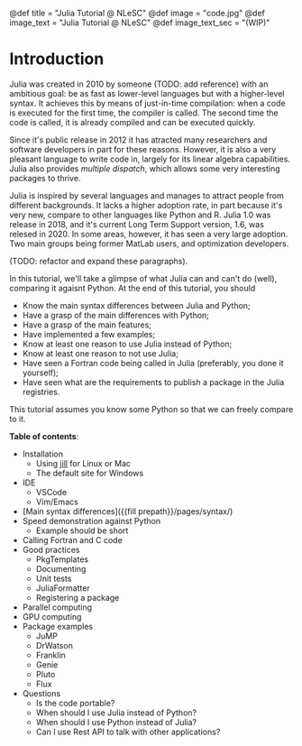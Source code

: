 @def title = "Julia Tutorial @ NLeSC"
@def image = "code.jpg"
@def image_text = "Julia Tutorial @ NLeSC"
@def image_text_sec = "(WIP)"

# Introduction

Julia was created in 2010 by someone (TODO: add reference) with an ambitious goal: be as fast as lower-level languages but with a higher-level syntax. It achieves this by means of just-in-time compilation: when a code is executed for the first time, the compiler is called. The second time the code is called, it is already compiled and can be executed quickly.

Since it's public release in 2012 it has atracted many researchers and software developers in part for these reasons.
However, it is also a very pleasant language to write code in, largely for its linear algebra capabilities.
Julia also provides _multiple dispatch_, which allows some very interesting packages to thrive.

Julia is inspired by several languages and manages to attract people from different backgrounds.
It lacks a higher adoption rate, in part because it's very new, compare to other languages like Python and R.
Julia 1.0 was release in 2018, and it's current Long Term Support version, 1.6, was relesed in 2020.
In some areas, however, it has seen a very large adoption.
Two main groups being former MatLab users, and optimization developers.

(TODO: refactor and expand these paragraphs).

In this tutorial, we'll take a glimpse of what Julia can and can't do (well), comparing it agaisnt Python.
At the end of this tutorial, you should

- Know the main syntax differences between Julia and Python;
- Have a grasp of the main differences with Python;
- Have a grasp of the main features;
- Have implemented a few examples;
- Know at least one reason to use Julia instead of Python;
- Know at least one reason to not use Julia;
- Have seen a Fortran code being called in Julia (preferably, you done it yourself);
- Have seen what are the requirements to publish a package in the Julia registries.
  
This tutorial assumes you know some Python so that we can freely compare to it.

**Table of contents**:

- Installation
  - Using [jill](https://github.com/abelsiqueira/jill) for Linux or Mac
  - The default site for Windows
- IDE
  - VSCode
  - Vim/Emacs
- [Main syntax differences]({{fill prepath}}/pages/syntax/)
- Speed demonstration against Python
  - Example should be short
- Calling Fortran and C code
- Good practices
  - PkgTemplates
  - Documenting
  - Unit tests
  - JuliaFormatter
  - Registering a package
- Parallel computing
- GPU computing
- Package examples
  - JuMP
  - DrWatson
  - Franklin
  - Genie
  - Pluto
  - Flux
- Questions
  - Is the code portable?
  - When should I use Julia instead of Python?
  - When should I use Python instead of Julia?
  - Can I use Rest API to talk with other applications?